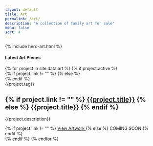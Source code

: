 ```yaml
---
layout: default
title: Art
permalink: /art/
description: "A collection of family art for sale"
menu: false
sort: 4
---
```

{% include hero-art.html %}
<div class="container">
	<div class="row">
		<div class="col col-12">
			<h4 class="lates-title">Latest Art Pieces</h4>
		</div>
	</div>
</div>
<div class="container">
	<div class="row">
        {% for project in site.data.art %}
            {% if project.active %}
            <!-- begin article loop -->
            <div class="article">
                <div class="container">
                    <div class="article__wrapper">
                    {% if project.link != "" %}
                        <a href="{{project.link}}" title="{project.title}}" target="_blank" rel="noopener noreferrer" class="article__image" style="background-image: url({{project.image}})"></a>
                    {% else %}
                        <div class="article__image" style="background-image: url({{project.image}})"></div>
                    {% endif %}
                    <div class="article__content ">
                        <div class="article-tags">
                        <div class="article-tags__box">
                            <span class="article__tag">{{project.tag}}</span>
                        </div>
                        </div>
                        <h2 class="article__title">
                        {% if project.link != "" %}
                            <a href="{{project.link}}" title="{project.title}}" target="_blank" rel="noopener noreferrer">{{project.title}}</a>
                        {% else %}
                            {{project.title}}
                        {% endif %}
                        </h2>
                        <p class="article__excerpt">{{project.description}}</p>
                        <div class="article__footer">
                        {% if project.link != "" %}
                            <a href="{{project.link}}" title="{project.title}}" class="read-more" target="_blank" rel="noopener noreferrer">View Artwork <i class="ion ion-ios-arrow-forward"></i></a>
                        {% else %}
                            <span class="read-more">COMING SOON</span>
                        {% endif %}
                        </div>
                    </div>
                    </div>
                </div>
            </div>
            <!-- end article -->
         {% endif %}
        {% endfor %}
    </div><!-- end Row -->
</div><!-- end Container -->
